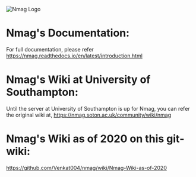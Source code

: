![Nmag Logo](https://nmag.readthedocs.io/en/latest/_images/nmaglogo500.png)
# Nmag's Documentation:
For full documentation, please refer https://nmag.readthedocs.io/en/latest/introduction.html

# Nmag's Wiki at University of Southampton:
Until the server at University of Southampton is up for Nmag, you can refer the original wiki at, https://nmag.soton.ac.uk/community/wiki/nmag

# Nmag's Wiki as of 2020 on this git-wiki:
https://github.com/Venkat004/nmag/wiki/Nmag-Wiki-as-of-2020





